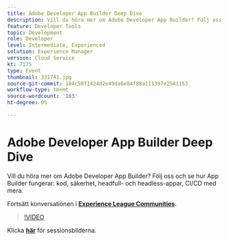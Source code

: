 ```yaml
---
title: Adobe Developer App Builder Deep Dive
description: Vill du höra mer om Adobe Developer App Builder? Följ oss och se Adobe Developer App Builder in action - kod, säkerhet, headfull och headless-appar, CI/CD med mera. Den här sessionen skapades som en del av Adobe Developers Live Content Event.
feature: Developer Tools
topic: Development
role: Developer
level: Intermediate, Experienced
solution: Experience Manager
version: Cloud Service
kt: 7175
type: Event
thumbnail: 331741.jpg
source-git-commit: 184c50f1424d2e49da6e84f88a111397e2541153
workflow-type: tm+mt
source-wordcount: '103'
ht-degree: 0%

---
```



# Adobe Developer App Builder Deep Dive

Vill du höra mer om Adobe Developer App Builder? Följ oss och se hur App Builder fungerar: kod, säkerhet, headfull- och headless-appar, CI/CD med mera.

Fortsätt konversationen i **[Experience League Communities](http://adobe.ly/36Yd3v6)**.

>[!VIDEO](https://video.tv.adobe.com/v/331741/?quality=12&learn=on&hidetitle=true)

Klicka **[här](/help/adobe-developers-live/assets/app-builder.pdf)** för sessionsbilderna.

